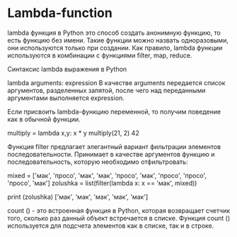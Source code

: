 # Lambda-function
lambda функция в Python это способ создать анонимную функцию, то есть функцию без имени. 
Такие функции можно назвать одноразовыми, они используются только при создании. 
Как правило, lambda функции используются в комбинации с функциями filter, map, reduce.

Синтаксис lambda выражения в Python

lambda arguments: expression
В качестве arguments передается список аргументов, разделенных запятой, 
после чего над переданными аргументами выполняется expression. 

Если присвоить lambda-функцию переменной, то получим поведение как в обычной функции.

multiply = lambda x,y: x * y
multiply(21, 2)
42

Функция filter предлагает элегантный вариант фильтрации элементов последовательности. 
Принимает в качестве аргументов функцию и последовательность, которую необходимо отфильтровать:

mixed = ['мак', 'просо', 'мак', 'мак', 'просо', 'мак', 'просо', 'просо', 'просо', 'мак']
zolushka = list(filter(lambda x: x == 'мак', mixed))
 
print (zolushka)
['мак', 'мак', 'мак', 'мак', 'мак']

count () - это встроенная функция в Python, которая возвращает счетчик того, 
сколько раз данный объект встречается в списке. 
Функция count () используется для подсчета элементов как в списке, так и в строке.
